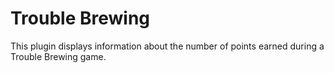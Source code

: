# Trouble Brewing
This plugin displays information about the number of points earned during a Trouble Brewing game.